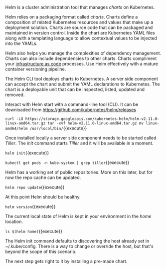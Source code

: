 Helm is a cluster administration tool that manages _charts_ on Kubernetes.

Helm relies on a packaging format called _charts_. Charts define a composition of related Kubernetes resources and values that make up a deployment solution. Charts are source code that can be packaged and maintained in version control. Inside the chart are Kubernetes YAML files along with a templating language to allow contextual values to be injected into the YAMLs.

Helm also helps you manage the complexities of dependency management. Charts can also include dependencies to other charts. Charts compliment your [infrastructure as code](https://en.wikipedia.org/wiki/Infrastructure_as_code) processes. Use Helm effectively with a mature container versioning pipeline.

The Helm CLI tool deploys charts to Kubernetes. A server side component can accept the chart and submit the YAML declarations to Kubernetes. The chart is a deployable unit that can be inspected, listed, updated and removed.

Interact with Helm start with a command-line tool (CLI). It can be downloaded from https://github.com/kubernetes/helm/releases

`curl -LO https://storage.googleapis.com/kubernetes-helm/helm-v2.11.0-linux-amd64.tar.gz
tar -xvf helm-v2.11.0-linux-amd64.tar.gz
mv linux-amd64/helm /usr/local/bin/`{{execute}}

Once installed locally a server side component needs to be started called _Tiller_. The _init_ command starts _Tiller_ and it will be available in a moment.

`helm init`{{execute}}

`kubectl get pods -n kube-system | grep tiller`{{execute}}

Helm has a working set of public repositories. More on this later, but for now the repo cache can be updated.

`helm repo update`{{execute}}

At this point Helm should be healthy.

`helm version`{{execute}}

The current local state of Helm is kept in your environment in the _home_ location.

`ls $(helm home)`{{execute}}

The Helm init command defaults to discovering the host already set in ~/.kube/config. There is a way to change or override the host, but that's beyond the scope of this scenario.

The next step gets right to it by installing a pre-made chart.